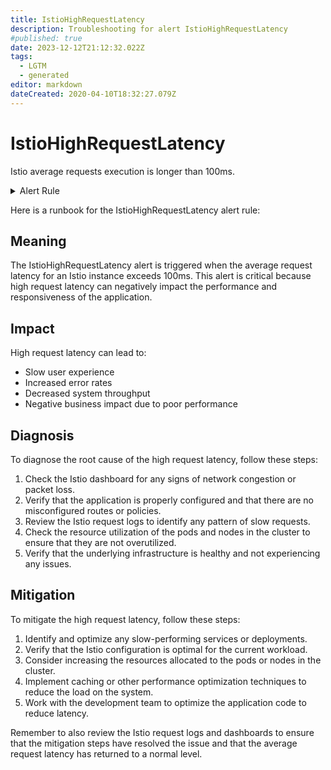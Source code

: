 ```yaml
---
title: IstioHighRequestLatency
description: Troubleshooting for alert IstioHighRequestLatency
#published: true
date: 2023-12-12T21:12:32.022Z
tags: 
  - LGTM
  - generated
editor: markdown
dateCreated: 2020-04-10T18:32:27.079Z
---
```


# IstioHighRequestLatency

Istio average requests execution is longer than 100ms.

<details>
  <summary>Alert Rule</summary>

{{% rule "istio/istio-internal.yml" "IstioHighRequestLatency" %}}

{{% comment %}}

```yaml
alert: IstioHighRequestLatency
expr: rate(istio_request_duration_milliseconds_sum{reporter="destination"}[1m]) / rate(istio_request_duration_milliseconds_count{reporter="destination"}[1m]) > 100
for: 1m
labels:
    severity: warning
annotations:
    summary: Istio high request latency (instance {{ $labels.instance }})
    description: |-
        Istio average requests execution is longer than 100ms.
          VALUE = {{ $value }}
          LABELS = {{ $labels }}
    runbook: https://github.com/srerun/prometheus-alerts/blob/main/content/runbooks/istio-internal/IstioHighRequestLatency.md

```

{{% /comment %}}

</details>


Here is a runbook for the IstioHighRequestLatency alert rule:

## Meaning

The IstioHighRequestLatency alert is triggered when the average request latency for an Istio instance exceeds 100ms. This alert is critical because high request latency can negatively impact the performance and responsiveness of the application.

## Impact

High request latency can lead to:

* Slow user experience
* Increased error rates
* Decreased system throughput
* Negative business impact due to poor performance

## Diagnosis

To diagnose the root cause of the high request latency, follow these steps:

1. Check the Istio dashboard for any signs of network congestion or packet loss.
2. Verify that the application is properly configured and that there are no misconfigured routes or policies.
3. Review the Istio request logs to identify any pattern of slow requests.
4. Check the resource utilization of the pods and nodes in the cluster to ensure that they are not overutilized.
5. Verify that the underlying infrastructure is healthy and not experiencing any issues.

## Mitigation

To mitigate the high request latency, follow these steps:

1. Identify and optimize any slow-performing services or deployments.
2. Verify that the Istio configuration is optimal for the current workload.
3. Consider increasing the resources allocated to the pods or nodes in the cluster.
4. Implement caching or other performance optimization techniques to reduce the load on the system.
5. Work with the development team to optimize the application code to reduce latency.

Remember to also review the Istio request logs and dashboards to ensure that the mitigation steps have resolved the issue and that the average request latency has returned to a normal level.